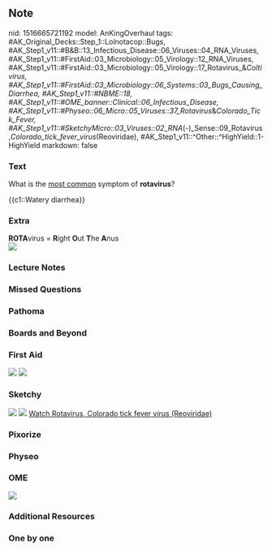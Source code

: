 ## Note
nid: 1516665721192
model: AnKingOverhaul
tags: #AK_Original_Decks::Step_1::Lolnotacop::Bugs, #AK_Step1_v11::#B&B::13_Infectious_Disease::06_Viruses::04_RNA_Viruses, #AK_Step1_v11::#FirstAid::03_Microbiology::05_Virology::12_RNA_Viruses, #AK_Step1_v11::#FirstAid::03_Microbiology::05_Virology::17_Rotavirus_&_Coltivirus, #AK_Step1_v11::#FirstAid::03_Microbiology::06_Systems::03_Bugs_Causing_Diarrhea, #AK_Step1_v11::#NBME::18, #AK_Step1_v11::#OME_banner::Clinical::06_Infectious_Disease, #AK_Step1_v11::#Physeo::06_Micro::05_Viruses::37_Rotavirus_&_Colorado_Tick_Fever, #AK_Step1_v11::#SketchyMicro::03_Viruses::02_RNA_(-)_Sense::09_Rotavirus,_Colorado_tick_fever_virus_(Reoviridae), #AK_Step1_v11::^Other::^HighYield::1-HighYield
markdown: false

### Text
What is the <u>most common</u> symptom of <b>rotavirus</b>?
<div>
  {{c1::Watery diarrhea}}
</div>

### Extra
<div>
  <b>ROTA</b>virus = <b>R</b>ight <b>O</b>ut <b>T</b>he <b>A</b>nus
</div><img src="paste-8577049690589.jpg">

### Lecture Notes


### Missed Questions


### Pathoma


### Boards and Beyond


### First Aid
<img src="tmpckv_bblz.png"> <img src="tmpml3le02e.png">

### Sketchy
<img src="paste-60090887438339.jpg"> <img src=
"paste-f4a4fb70600d410fd5c0dea8343733ad8746c28e.png"> <a href=
"https://dashboard.sketchy.com/study/medical/courses/medical-microbiology/units/medical-microbiology-viruses/videos/medical-microbiology-viruses-rna-viruses-negative-sense-rotavirus-colorado-tick-fever-virus-reoviridae?utm_source=anki&utm_medium=partnership&utm_campaign=february_update&utm_content=medical">
Watch Rotavirus, Colorado tick fever virus (Reoviridae)</a>

### Pixorize


### Physeo


### OME
<div class="ome-widget">
  <a href=
  "https://onlinemeded.org/spa/infectious-disease?ref=anki"><img src="_OME_AnkiFlashcards_Topic_4.png"></a>
</div>

### Additional Resources


### One by one

